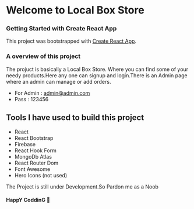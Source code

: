 # Welcome to Local Box Store
### Getting Started with Create React App

This project was bootstrapped with [Create React App](https://github.com/facebook/create-react-app).

### A overview of this project 

The projuct is basically a Local Box Store. Where you can find some of your needy products.Here any one can signup and login.There is an Admin page where an admin can manage or add orders.
* For Admin : admin@admin.com
* Pass : 123456

## Tools I have used to build this project 

* React
* React Bootstrap
* Firebase 
* React Hook Form
* MongoDb Atlas
* React Router Dom
* Font Awesome
* Hero Icons (not used)

The Project is still under Development.So Pardon me as a Noob

#### HappY CoddinG 🤖